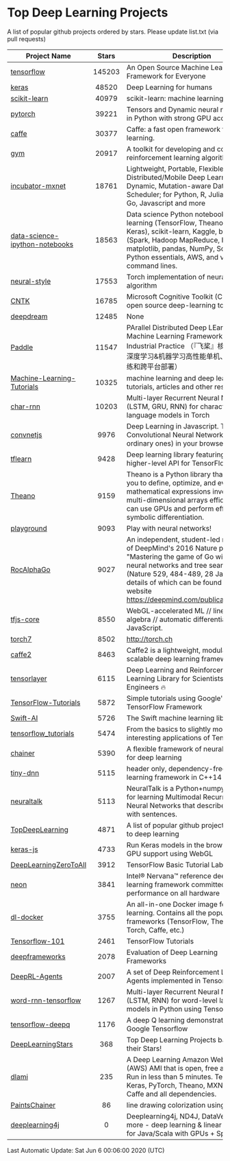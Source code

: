 # Top Deep Learning Projects
A list of popular github projects ordered by stars.
Please update list.txt (via pull requests)

|Project Name| Stars | Description |
| ---------- |:-----:| ----------- |
| [tensorflow](https://github.com/tensorflow/tensorflow) | 145203 | An Open Source Machine Learning Framework for Everyone |
| [keras](https://github.com/keras-team/keras) | 48520 | Deep Learning for humans |
| [scikit-learn](https://github.com/scikit-learn/scikit-learn) | 40979 | scikit-learn: machine learning in Python |
| [pytorch](https://github.com/pytorch/pytorch) | 39221 | Tensors and Dynamic neural networks in Python with strong GPU acceleration |
| [caffe](https://github.com/BVLC/caffe) | 30377 | Caffe: a fast open framework for deep learning. |
| [gym](https://github.com/openai/gym) | 20917 | A toolkit for developing and comparing reinforcement learning algorithms. |
| [incubator-mxnet](https://github.com/apache/incubator-mxnet) | 18761 | Lightweight, Portable, Flexible Distributed/Mobile Deep Learning with Dynamic, Mutation-aware Dataflow Dep Scheduler; for Python, R, Julia, Scala, Go, Javascript and more |
| [data-science-ipython-notebooks](https://github.com/donnemartin/data-science-ipython-notebooks) | 18563 | Data science Python notebooks: Deep learning (TensorFlow, Theano, Caffe, Keras), scikit-learn, Kaggle, big data (Spark, Hadoop MapReduce, HDFS), matplotlib, pandas, NumPy, SciPy, Python essentials, AWS, and various command lines. |
| [neural-style](https://github.com/jcjohnson/neural-style) | 17553 | Torch implementation of neural style algorithm |
| [CNTK](https://github.com/microsoft/CNTK) | 16785 | Microsoft Cognitive Toolkit (CNTK), an open source deep-learning toolkit |
| [deepdream](https://github.com/google/deepdream) | 12485 | None |
| [Paddle](https://github.com/PaddlePaddle/Paddle) | 11547 | PArallel Distributed Deep LEarning: Machine Learning Framework from Industrial Practice （『飞桨』核心框架，深度学习&机器学习高性能单机、分布式训练和跨平台部署） |
| [Machine-Learning-Tutorials](https://github.com/ujjwalkarn/Machine-Learning-Tutorials) | 10325 | machine learning and deep learning tutorials, articles and other resources  |
| [char-rnn](https://github.com/karpathy/char-rnn) | 10203 | Multi-layer Recurrent Neural Networks (LSTM, GRU, RNN) for character-level language models in Torch |
| [convnetjs](https://github.com/karpathy/convnetjs) | 9976 | Deep Learning in Javascript. Train Convolutional Neural Networks (or ordinary ones) in your browser. |
| [tflearn](https://github.com/tflearn/tflearn) | 9428 | Deep learning library featuring a higher-level API for TensorFlow. |
| [Theano](https://github.com/Theano/Theano) | 9159 | Theano is a Python library that allows you to define, optimize, and evaluate mathematical expressions involving multi-dimensional arrays efficiently. It can use GPUs and perform efficient symbolic differentiation. |
| [playground](https://github.com/tensorflow/playground) | 9093 | Play with neural networks! |
| [RocAlphaGo](https://github.com/Rochester-NRT/RocAlphaGo) | 9027 | An independent, student-led replication of DeepMind's 2016 Nature publication, "Mastering the game of Go with deep neural networks and tree search" (Nature 529, 484-489, 28 Jan 2016), details of which can be found on their website https://deepmind.com/publications.html. |
| [tfjs-core](https://github.com/tensorflow/tfjs-core) | 8550 | WebGL-accelerated ML // linear algebra // automatic differentiation for JavaScript. |
| [torch7](https://github.com/torch/torch7) | 8502 | http://torch.ch |
| [caffe2](https://github.com/facebookarchive/caffe2) | 8463 | Caffe2 is a lightweight, modular, and scalable deep learning framework. |
| [tensorlayer](https://github.com/tensorlayer/tensorlayer) | 6115 | Deep Learning and Reinforcement Learning Library for Scientists and Engineers 🔥 |
| [TensorFlow-Tutorials](https://github.com/nlintz/TensorFlow-Tutorials) | 5872 | Simple tutorials using Google's TensorFlow Framework |
| [Swift-AI](https://github.com/Swift-AI/Swift-AI) | 5726 | The Swift machine learning library. |
| [tensorflow_tutorials](https://github.com/pkmital/tensorflow_tutorials) | 5474 | From the basics to slightly more interesting applications of Tensorflow |
| [chainer](https://github.com/chainer/chainer) | 5390 | A flexible framework of neural networks for deep learning |
| [tiny-dnn](https://github.com/tiny-dnn/tiny-dnn) | 5115 | header only, dependency-free deep learning framework in C++14 |
| [neuraltalk](https://github.com/karpathy/neuraltalk) | 5113 | NeuralTalk is a Python+numpy project for learning Multimodal Recurrent Neural Networks that describe images with sentences. |
| [TopDeepLearning](https://github.com/aymericdamien/TopDeepLearning) | 4871 | A list of popular github projects related to deep learning |
| [keras-js](https://github.com/transcranial/keras-js) | 4733 | Run Keras models in the browser, with GPU support using WebGL |
| [DeepLearningZeroToAll](https://github.com/hunkim/DeepLearningZeroToAll) | 3912 | TensorFlow Basic Tutorial Labs |
| [neon](https://github.com/NervanaSystems/neon) | 3841 | Intel® Nervana™ reference deep learning framework committed to best performance on all hardware |
| [dl-docker](https://github.com/floydhub/dl-docker) | 3755 | An all-in-one Docker image for deep learning. Contains all the popular DL frameworks (TensorFlow, Theano, Torch, Caffe, etc.) |
| [Tensorflow-101](https://github.com/sjchoi86/Tensorflow-101) | 2461 | TensorFlow Tutorials |
| [deepframeworks](https://github.com/zer0n/deepframeworks) | 2078 | Evaluation of Deep Learning Frameworks |
| [DeepRL-Agents](https://github.com/awjuliani/DeepRL-Agents) | 2007 | A set of Deep Reinforcement Learning Agents implemented in Tensorflow. |
| [word-rnn-tensorflow](https://github.com/hunkim/word-rnn-tensorflow) | 1267 | Multi-layer Recurrent Neural Networks (LSTM, RNN) for word-level language models in Python using TensorFlow. |
| [tensorflow-deepq](https://github.com/siemanko/tensorflow-deepq) | 1176 | A deep Q learning demonstration using Google Tensorflow |
| [DeepLearningStars](https://github.com/hunkim/DeepLearningStars) | 368 | Top Deep Learning Projects based on their Stars! |
| [dlami](https://github.com/ritchieng/dlami) | 235 | A Deep Learning Amazon Web Service (AWS) AMI that is open, free and works. Run in less than 5 minutes. TensorFlow, Keras, PyTorch, Theano, MXNet, CNTK, Caffe and all dependencies. |
| [PaintsChainer](https://github.com/taizan/PaintsChainer) | 86 | line drawing colorization using chainer |
| [deeplearning4j](https://github.com/deeplearning4j/deeplearning4j) | 0 | Deeplearning4j, ND4J, DataVec and more - deep learning & linear algebra for Java/Scala with GPUs + Spark |

Last Automatic Update: Sat Jun  6 00:06:00 2020 (UTC)
